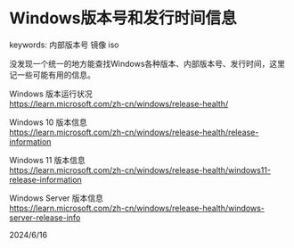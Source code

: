# Windows版本号和发行时间信息

keywords: 内部版本号 镜像 iso  

没发现一个统一的地方能查找Windows各种版本、内部版本号、发行时间，这里记一些可能有用的信息。  

Windows 版本运行状况  
https://learn.microsoft.com/zh-cn/windows/release-health/  

Windows 10 版本信息  
https://learn.microsoft.com/zh-cn/windows/release-health/release-information  

Windows 11 版本信息  
https://learn.microsoft.com/zh-cn/windows/release-health/windows11-release-information  

Windows Server 版本信息  
https://learn.microsoft.com/zh-cn/windows/release-health/windows-server-release-info  


2024/6/16  
